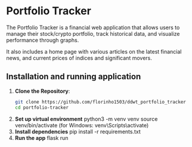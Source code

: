 # Portfolio Tracker
The Portfolio Tracker is a financial web application that allows users to manage their stock/crypto portfolio, track historical data, and visualize performance through graphs. 

It also includes a home page with various articles on the latest financial news, and current prices of indices and significant movers.

## Installation and running application
1. **Clone the Repository**:
   ```bash
   git clone https://github.com/florinho1503/ddwt_portfolio_tracker
   cd portfolio-tracker
2. **Set up virtual environment**
  python3 -m venv venv
  source venv/bin/activate (for Windows: venv\Scripts\activate)
3. **Install dependencies**
  pip install -r requirements.txt
4. **Run the app**
  flask run
